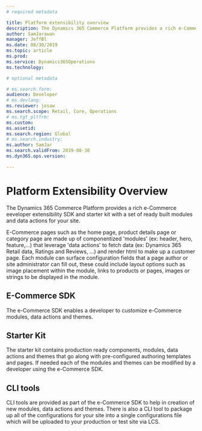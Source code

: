 ```yaml
---
# required metadata

title: Platform extensibility overview
description: The Dynamics 365 Commerce Platform provides a rich e-Commerce eeveloper extensibility SDK and starter kit with a set of ready built modules and data actions for your site.
author: SamJarawan
manager: JeffBl
ms.date: 08/30/2019
ms.topic: article
ms.prod: 
ms.service: Dynamics365Operations
ms.technology: 

# optional metadata

# ms.search.form: 
audience: Developer
# ms.devlang: 
ms.reviewer: josaw
ms.search.scope: Retail, Core, Operations
# ms.tgt_pltfrm: 
ms.custom: 
ms.assetid: 
ms.search.region: Global
# ms.search.industry: 
ms.author: SamJar
ms.search.validFrom: 2019-08-30
ms.dyn365.ops.version: 

---
```

# Platform Extensibility Overview

The Dynamics 365 Commerce Platform provides a rich e-Commerce eeveloper extensibility SDK and starter kit with a set of ready built modules and data actions for your site.

E-Commerce pages such as the home page, product details page or category page are made up of componentized 'modules' (ex: header, hero, feature,...) that leverage 'data actions' to fetch data (ex: Dynamics 365 Retail data, Ratings and Reviews, ...) and render html to make up a customer page.  Each module can surface configuration fields that a page author or site administrator can fill out, these could include layout options such as image placement within the module, links to products or pages, images or strings to be displayed in the module.

## E-Commerce SDK
The e-Commerce SDK enables a developer to customize e-Commerce modules, data actions and themes.

## Starter Kit
The starter kit contains production ready components, modules, data actions and themes that go along with pre-configured authoring templates and pages.  If needed each of the modules and themes can be modified by a developer using the e-Commerce SDK.

## CLI tools
CLI tools are provided as part of the e-Commerce SDK to help in creation of new modules, data actions and themes.  There is also a CLI tool to package up all of the configurations for your site into a single configurations file which will be uploaded to your production or test site via LCS.
